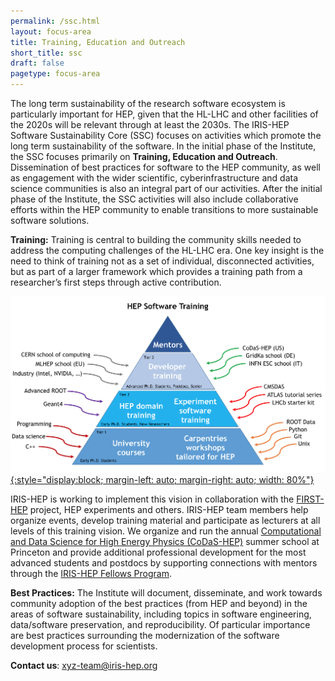 ```yaml
---
permalink: /ssc.html
layout: focus-area
title: Training, Education and Outreach
short_title: ssc
draft: false
pagetype: focus-area
---
```


The long term sustainability of the research software ecosystem is particularly
important for HEP, given that the HL-LHC and other facilities of the 2020s 
will be relevant through at least the 2030s. The IRIS-HEP Software 
Sustainability Core (SSC) focuses on activities which promote the long term 
sustainability of the software. In the initial phase of the Institute,
the SSC focuses primarily on **Training, Education and Outreach**. 
Dissemination of best practices for software to the HEP community, as well as 
engagement with the wider scientific, cyberinfrastructure and data science 
communities is also an integral part of our activities. After the initial 
phase of the Institute, the SSC activities will also include collaborative 
efforts within the HEP community to enable transitions to more sustainable 
software solutions.

**Training:** Training is central to building the community skills needed to address the computing challenges of the HL-LHC era. One key insight is the need to think of training not as a set of individual, disconnected activities, but as part of a larger framework which provides a training path from a researcher’s first steps through active contribution.

[![Training Framework](/assets/images/Training-Pyramid-small.png){:style="display:block; margin-left: auto; margin-right: auto; width: 80%"}](/assets/images/Training-Pyramid.png)

IRIS-HEP is working to implement this vision in collaboration with the [FIRST-HEP](http://first-hep.org/) project, HEP experiments and others. IRIS-HEP team members help organize events, develop training material and participate as lecturers at all levels of this training vision.
We organize and run the annual [Computational and Data Science for High Energy Physics (CoDaS-HEP)](http://codas-hep.org/) summer school at Princeton and provide additional professional development for the most advanced students and postdocs by supporting connections with mentors through the [IRIS-HEP Fellows Program](/fellows.html).

**Best Practices:** The Institute will document, disseminate, and work towards community adoption of the best practices (from HEP and beyond) in the areas of software sustainability, including topics in software engineering, data/software preservation, and reproducibility. Of particular importance are best practices surrounding the modernization of the software development process for scientists.



  **Contact us**: [xyz-team@iris-hep.org](mailto:xyz-team@iris-hep.org)

<br>
